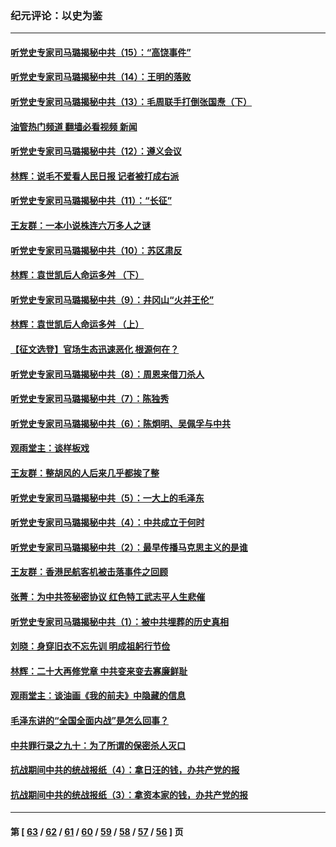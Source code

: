 ### 纪元评论：以史为鉴
---
#### [听党史专家司马璐揭秘中共（15）：“高饶事件”](../../pages/nsc1028/n13841710.md?10100330) 
#### [听党史专家司马璐揭秘中共（14）：王明的落败](../../pages/nsc1028/n13841263.md?10100330) 
#### [听党史专家司马璐揭秘中共（13）：毛周联手打倒张国焘（下）](../../pages/nsc1028/n13840885.md?10100330) 
#### [油管热门频道 翻墙必看视频 新闻](ok?10100330)
#### [听党史专家司马璐揭秘中共（12）：遵义会议](../../pages/nsc1028/n13839111.md?10100330) 
#### [林辉：说毛不爱看人民日报 记者被打成右派](../../pages/nsc1028/n13838921.md?10100330) 
#### [听党史专家司马璐揭秘中共（11）：“长征”](../../pages/nsc1028/n13838284.md?10100330) 
#### [王友群：一本小说株连六万多人之谜](../../pages/nsc1028/n13837520.md?10100330) 
#### [听党史专家司马璐揭秘中共（10）：苏区肃反](../../pages/nsc1028/n13837427.md?10100330) 
#### [林辉：袁世凯后人命运多舛 （下）](../../pages/nsc1028/n13837104.md?10100330) 
#### [听党史专家司马璐揭秘中共（9）：井冈山“火并王伦”](../../pages/nsc1028/n13836688.md?10100330) 
#### [林辉：袁世凯后人命运多舛 （上）](../../pages/nsc1028/n13836356.md?10100330) 
#### [【征文选登】官场生态迅速恶化 根源何在？](../../pages/nsc1028/n13836119.md?10100330) 
#### [听党史专家司马璐揭秘中共（8）：周恩来借刀杀人](../../pages/nsc1028/n13834429.md?10100330) 
#### [听党史专家司马璐揭秘中共（7）：陈独秀](../../pages/nsc1028/n13833408.md?10100330) 
#### [听党史专家司马璐揭秘中共（6）：陈炯明、吴佩孚与中共](../../pages/nsc1028/n13832892.md?10100330) 
#### [观雨堂主：谈样板戏](../../pages/nsc1028/n13832322.md?10100330) 
#### [王友群：整胡风的人后来几乎都挨了整](../../pages/nsc1028/n13831611.md?10100330) 
#### [听党史专家司马璐揭秘中共（5）：一大上的毛泽东](../../pages/nsc1028/n13831107.md?10100330) 
#### [听党史专家司马璐揭秘中共（4）：中共成立于何时](../../pages/nsc1028/n13830200.md?10100330) 
#### [听党史专家司马璐揭秘中共（2）：最早传播马克思主义的是谁](../../pages/nsc1028/n13828110.md?10100330) 
#### [王友群：香港民航客机被击落事件之回顾](../../pages/nsc1028/n13827378.md?10100330) 
#### [张菁：为中共签秘密协议 红色特工武志平人生悲催](../../pages/nsc1028/n13827761.md?10100330) 
#### [听党史专家司马璐揭秘中共（1）：被中共埋葬的历史真相](../../pages/nsc1028/n13827490.md?10100330) 
#### [刘晓：身穿旧衣不忘先训 明成祖躬行节俭](../../pages/nsc1028/n13827342.md?10100330) 
#### [林辉：二十大再修党章 中共变来变去寡廉鲜耻](../../pages/nsc1028/n13823563.md?10100330) 
#### [观雨堂主：谈油画《我的前夫》中隐藏的信息](../../pages/nsc1028/n13820499.md?10100330) 
#### [毛泽东讲的“全国全面内战”是怎么回事？](../../pages/nsc1028/n13821194.md?10100330) 
#### [中共罪行录之九十：为了所谓的保密杀人灭口](../../pages/nsc1028/n13820793.md?10100330) 
#### [抗战期间中共的统战报纸（4）：拿日汪的钱，办共产党的报](../../pages/nsc1028/n13819107.md?10100330) 
#### [抗战期间中共的统战报纸（3）：拿资本家的钱，办共产党的报](../../pages/nsc1028/n13818326.md?10100330) 

---
#### 第 [ [63](./63.md?10100330) / [62](./62.md?10100330) / [61](./61.md?10100330) / [60](./60.md?10100330) / [59](./59.md?10100330) / [58](./58.md?10100330) / [57](./57.md?10100330) / [56](./56.md?10100330) ] 页
